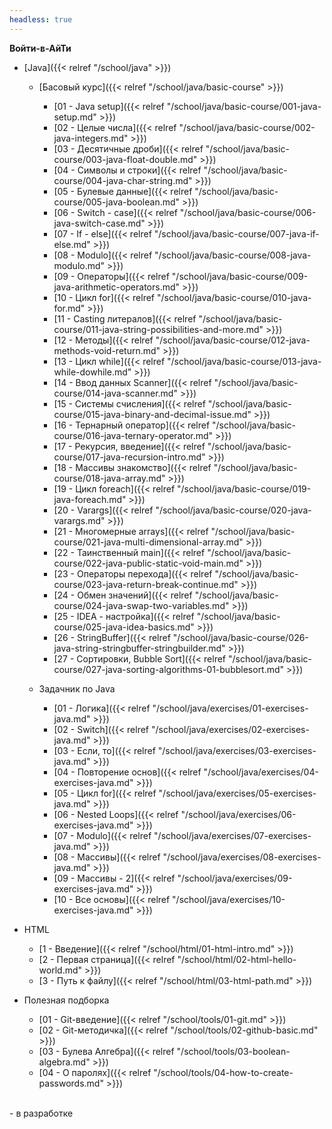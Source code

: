 ```yaml
---
headless: true
---
```

**Войти-в-АйТи**
- [Java]({{< relref "/school/java" >}})
  - [Басовый курс]({{< relref "/school/java/basic-course" >}})
    - [01 - Java setup]({{< relref "/school/java/basic-course/001-java-setup.md" >}})
    - [02 - Целые числа]({{< relref "/school/java/basic-course/002-java-integers.md" >}})
    - [03 - Десятичные дроби]({{< relref "/school/java/basic-course/003-java-float-double.md" >}})
    - [04 - Символы и строки]({{< relref "/school/java/basic-course/004-java-char-string.md" >}})
    - [05 - Булевые данные]({{< relref "/school/java/basic-course/005-java-boolean.md" >}})
    - [06 - Switch - case]({{< relref "/school/java/basic-course/006-java-switch-case.md" >}})
    - [07 - If - else]({{< relref "/school/java/basic-course/007-java-if-else.md" >}})
    - [08 - Modulo]({{< relref "/school/java/basic-course/008-java-modulo.md" >}})
    - [09 - Операторы]({{< relref "/school/java/basic-course/009-java-arithmetic-operators.md" >}})
    - [10 - Цикл for]({{< relref "/school/java/basic-course/010-java-for.md" >}})
    - [11 - Casting литералов]({{< relref "/school/java/basic-course/011-java-string-possibilities-and-more.md" >}})
    - [12 - Методы]({{< relref "/school/java/basic-course/012-java-methods-void-return.md" >}})
    - [13 - Цикл while]({{< relref "/school/java/basic-course/013-java-while-dowhile.md" >}})
    - [14 - Ввод данных Scanner]({{< relref "/school/java/basic-course/014-java-scanner.md" >}})
    - [15 - Системы счисления]({{< relref "/school/java/basic-course/015-java-binary-and-decimal-issue.md" >}})
    - [16 - Тернарный оператор]({{< relref "/school/java/basic-course/016-java-ternary-operator.md" >}})
    - [17 - Рекурсия, введение]({{< relref "/school/java/basic-course/017-java-recursion-intro.md" >}})
    - [18 - Массивы знакомство]({{< relref "/school/java/basic-course/018-java-array.md" >}})
    - [19 - Цикл foreach]({{< relref "/school/java/basic-course/019-java-foreach.md" >}})
    - [20 - Varargs]({{< relref "/school/java/basic-course/020-java-varargs.md" >}})
    - [21 - Многомерные arrays]({{< relref "/school/java/basic-course/021-java-multi-dimensional-array.md" >}})
    - [22 - Таинственный main]({{< relref "/school/java/basic-course/022-java-public-static-void-main.md" >}})
    - [23 - Операторы перехода]({{< relref "/school/java/basic-course/023-java-return-break-continue.md" >}})
    - [24 - Обмен значений]({{< relref "/school/java/basic-course/024-java-swap-two-variables.md" >}})
    - [25 - IDEA - настройка]({{< relref "/school/java/basic-course/025-java-idea-basics.md" >}})
    - [26 - StringBuffer]({{< relref "/school/java/basic-course/026-java-string-stringbuffer-stringbuilder.md" >}})
    - [27 - Сортировки, Bubble Sort]({{< relref "/school/java/basic-course/027-java-sorting-algorithms-01-bubblesort.md" >}})
  
  - Задачник по Java
    - [01 - Логика]({{< relref "/school/java/exercises/01-exercises-java.md" >}})
    - [02 - Switch]({{< relref "/school/java/exercises/02-exercises-java.md" >}})
    - [03 - Если, то]({{< relref "/school/java/exercises/03-exercises-java.md" >}})
    - [04 - Повторение основ]({{< relref "/school/java/exercises/04-exercises-java.md" >}})
    - [05 - Цикл for]({{< relref "/school/java/exercises/05-exercises-java.md" >}})
    - [06 - Nested Loops]({{< relref "/school/java/exercises/06-exercises-java.md" >}})
    - [07 - Modulo]({{< relref "/school/java/exercises/07-exercises-java.md" >}})
    - [08 - Массивы]({{< relref "/school/java/exercises/08-exercises-java.md" >}})
    - [09 - Массивы - 2]({{< relref "/school/java/exercises/09-exercises-java.md" >}})
    - [10 - Все основы]({{< relref "/school/java/exercises/10-exercises-java.md" >}})

- HTML
  - [1 - Введение]({{< relref "/school/html/01-html-intro.md" >}})
  - [2 - Первая страница]({{< relref "/school/html/02-html-hello-world.md" >}})
  - [3 - Путь к файлу]({{< relref "/school/html/03-html-path.md" >}})
- Полезная подборка
  - [01 - Git-введение]({{< relref "/school/tools/01-git.md" >}})
  - [02 - Git-методичка]({{< relref "/school/tools/02-github-basic.md" >}})
  - [03 - Булева Алгебра]({{< relref "/school/tools/03-boolean-algebra.md" >}})
  - [04 - О паролях]({{< relref "/school/tools/04-how-to-create-passwords.md" >}})
<br />
- в разработке
<br />
